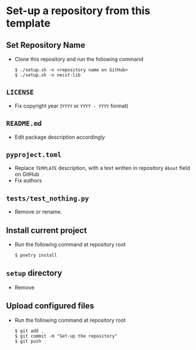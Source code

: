 # Set-up a repository from this template

## Set Repository Name

- Clone this repository and run the following command

    ```shell
    $ ./setup.sh -n <repository name on GitHub>
    $ ./setup.sh -n necst-lib
    ```

## `LICENSE`

- Fix copyright year (`YYYY` or `YYYY - YYYY` format)

## `README.md`

- Edit package description accordingly

## `pyproject.toml`

- Replace `TEMPLATE` description, with a text written in repository `About` field on GitHub
- Fix authors

## `tests/test_nothing.py`

- Remove or rename.

## Install current project

- Run the following command at repository root

    ```shell
    $ poetry install
    ```

## `setup` directory

- Remove

## Upload configured files

- Run the following command at repository root

    ```shell
    $ git add .
    $ git commit -m "Set-up the repository"
    $ git push
    ```
